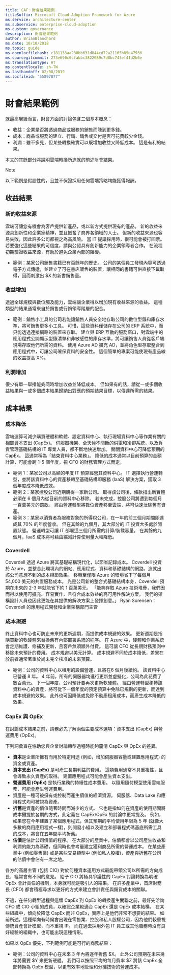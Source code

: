 ```yaml
---
title: CAF：財會結果範例
titleSuffix: Microsoft Cloud Adoption Framework for Azure
ms.service: architecture-center
ms.subservice: enterprise-cloud-adoption
ms.custom: governance
description: 財會結果範例
author: BrianBlanchard
ms.date: 10/10/2018
ms.topic: guide
ms.openlocfilehash: c181133aa238bb631d844cd72a21165b85e47936
ms.sourcegitcommit: 273e690c0cfabbc3822089c7d8bc743ef41d2b6e
ms.translationtype: HT
ms.contentlocale: zh-TW
ms.lasthandoff: 02/08/2019
ms.locfileid: "55897077"
---
```

# <a name="examples-of-fiscal-outcomes"></a>財會結果範例

就最高層級而言，財會方面的討論包含三個基本概念：

* 收益：企業是否將透過商品或服務的銷售而賺到更多錢。
* 成本：商品或服務的建立、行銷、銷售或交付是否可花費較少金錢。
* 利潤：雖不多見，但某些轉換確實可以既增加收益又降低成本。 這是有利的結果。

本文的其餘部分將說明雲端轉換所造就的前述財會結果。

> [!NOTE]
> 以下範例是假設性的，且並不保證採用任何雲端策略均能獲得報酬。

## <a name="revenue-outcomes"></a>收益結果

### <a name="new-revenue-streams"></a>新的收益來源

雲端可讓您有機會為客戶提供新產品，或以新方式提供現有的產品。 新的收益來源具創新性和企業家精神，並且振奮了商界各領域的人士。 但新的收益來源也容易失敗，因此許多公司都視之為高風險。 當 IT 提議採用時，很可能會被打回票。 若要強化這些結果的可信度，請與公認具有創新能力的企業領導者合作。 在流程初期驗證收益來源，有助於避免企業內部的阻礙。

* 範例：某家公司銷售書籍已有百餘年的歷史。 公司的某個員工發現內容可透過電子方式傳遞，並建立了可在書店販售的裝置，讓相同的書籍可供直接下載取得，因而刺激出 $X 的新書銷售量。

### <a name="revenue-increases"></a>收益增加

透過全球規模與數位觸及能力，雲端讓企業得以增加現有收益來源的收益。 這種類型的結果通常來自於銷售或行銷領導階層的配合。

* 範例：銷售小工具的公司若能讓銷售人員安全地存取公司的數位型錄和庫存水準，將可銷售更多小工具。 可惜，這些資料僅儲存在公司的 ERP 系統中，而只能透過連接網路的裝置來存取。 建立與 ERP 互動的服務窗口，對雲端中的應用程式公開顯示型錄清單和非敏感性的庫存水準，將可讓銷售人員從客戶端現場存取他們所需的資料。 使用 Azure AD 擴充 AD，並將角色型存取整合到應用程式中，可讓公司確保資料的安全性。 這個簡單的專案可能使現有產品線的收益提高 X%。

### <a name="profit-increases"></a>利潤增加

很少有單一舉措能夠同時增加收益並降低成本。 但如果有的話，請從一或多個收益結果與一或多個成本結果歸納出對應的預期結果目標，以傳達所需的結果。

## <a name="cost-outcomes"></a>成本結果

### <a name="cost-reduction"></a>成本降低

雲端運算可減少購買硬體和軟體、設定資料中心、執行現場資料中心等作業有關的相關資本支出 (CapEx)。 伺服器機架、全天候不間斷的供電和冷卻系統，以及負責管理基礎結構的 IT 專業人員，都不斷地快速增加。 關閉資料中心可降低預期的 CapEx。 這通常稱為「結束資料中心業務」。 降低的成本通常以目前預算的金額計算，可能會跨 1-5 個年度，視 CFO 的財務管理方式而定。

* 範例 1：某家公司以高額的年度 IT 預算經營其資料中心。 IT 選擇執行營運轉型，並將該資料中心的資產移轉至基礎結構即服務 (IaaS) 解決方案，獲取 3 個年度成本降低成效。
* 範例 2：某家控股公司近期購得一家新公司。 取得該公司後，條款指出新實體必須在 6 個月內從目前的資料中心移除。 若未完成，控股公司將遭到每個月一百萬美元的罰款。 經由營運轉型將數位資產移至雲端，將可快速汰除舊有資產。
* 範例 3：某家以消費者為服務對象的所得稅公司，在一年的前三個月期間即達成其 70% 的年度營收。 但在其餘的九個月，其大部分的 IT 投資大多處於閒置狀態。 營運轉型可讓 IT 部署這三個月所需的計算/裝載容量。 在其餘的九個月，IaaS 成本將可藉由縮減計算使用量大幅降低。

### <a name="coverdell"></a>Coverdell

Coverdell 透過 Azure 將其基礎結構現代化，以節省記錄成本。 Coverdell 投資於 Azure，並整合此環境內的網站、應用程式、資料和基礎結構的網路，造就出該公司意想不到的成本樽節效果。 移轉至僅限 Azure 的環境省下了每個月 54,000 美元的共置服務成本。 光是公司新的整合式基礎結構本身，Coverdell 預期在未來的 2-3 年就能省下約 1 百萬美元。
「能夠存取 Azure 技術堆疊，我們因而得以使用可擴充、容易實作、且符合成本效益的高可用性解決方案。 我們的架構設計人員也因此更能在其提供的解決方案上發揮創意。」
Ryan Sorensen：Coverdell 的應用程式開發和企業架構部門主管

### <a name="cost-avoidance"></a>成本規避

終止資料中心也可防止未來的更新週期，而提供成本規避的效果。 更新週期是指購買新的軟硬體來替換舊有內部部署系統的程序。 在 Azure 中，硬體和作業系統會定期維護、修補及更新，且客戶無須額外付費。 這可讓 CFO 從長期財務預測中移除未來預計的費用。 成本規避以美元計算。 成本規避不同於成本降低，差異在於前者通常著重於尚未完全核准的未來預算。

* 範例：公司的資料中心以租用的設備營運，且將在6 個月後續約。 該資料中心已營運 8 年。 4 年前，所有的伺服器均進行更新並虛擬化，公司為此花費了數百萬元。 下一個年度，公司預計要再次更新軟硬體。 經由營運轉型移轉該資料中心的資產，將可從下一個年度的預定預算中免除已規劃的更新，而達到成本規避的效果。 此外也可因降低或免除不動產租用成本，而產生成本降低的效果。

### <a name="capex-versus-opex"></a>CapEx 與 OpEx

在討論成本結果之前，請務必先了解兩個主要成本選項：資本支出 (CapEx) 與營運費用 (OpEx)。

下列詞彙旨在協助您與企業討論轉型過程時能夠釐清 CapEx 與 OpEx 的差異。

* **資本**是企業所擁有而用於特定用途 (例如，增加伺服器容量或建置應用程式) 的資金或資產。
* **資本支出 (CapEx)** 是可產生長期利益的費用。 這類費用通常不具重複性，且會導致永久資產的取得。 建置應用程式可能會產生資本支出。
* **營運費用 (OpEx)** 是執行業務的持續性成本費用。 以隨用隨付模型使用雲端服務，可能會產生營運費用。
* 資產是一種可被擁有或控制而產生價值的經濟資源。 伺服器、Data Lake 和應用程式均可被視為資產。
* **折舊**是資產的價值隨著時間而減少的方式。 它也是指如何在資產的使用期間將成本攤提於各期的方式，此定義在 CapEx/OpEx 的討論中更常提及。 例如，如果您在今年建置了某個應用程式，但其預期的平均使用年限為 5 年 (就像大多數的商用應用程式一樣)，則開發小組以及建立和部署程式碼基底所需工具的成本，將會在五年間平均折舊。
* **估價**是估計公司價值的程序。 在大部分的產業中，估價都會以公司產生收益和利潤的能力為基礎，但同時也會考量建立獲利商品所需的營運成本。 在某些產業中 (例如零售業) 或是某些交易類型中 (例如私人股權)，資產與折舊在公司的估價中會佔有一席之地。

各方的高層主管 (包括 CIO) 對於何種資本運用方式最能帶領公司以所需的方向成長，經常會有不同的意見。 給予 CIO 將極具爭議性的 CapEx 討論轉換為明確 OpEx 會計責任的機制，本身就可能是吸引人的結果。 在許多產業中，首席財務長 (CFO) 都會積極尋求以更好的方式來建立會計責任與銷貨成本的關聯。

不過，在任何轉型過程與這類 CapEx 到 OpEx 的轉換產生關聯之前，最好先洽詢 CFO 或 CIO 小組的成員，以確認企業較適合 CapEx 還是 OpEx 成本結構。 在某些組織中，傾向於降低 CapEx 而非 OpEx，實際上是他們非常不想要的結果。 如前所述，這種傾向有時候會出現在零售業、控股和私人股權公司，因為他們較重視傳統資產會計模型，而不重視 IP。 而在過去採用外包 IT 員工或其他職務時沒有良好經驗的組織中，也可能出現這種情形。

如果以 OpEx 優先，下列範例可能是可行的商務結果：

* 範例：公司的資料中心在未來 3 年內將逐年折舊 $X。 此外公司預期在未來幾年將需要 $Y 來更新硬體。 我們可以按照平均的每月費率 $Z 將該 CapEx 全部轉換為 OpEx 模型，以更有效率地管理和分攤技術的營運成本。
